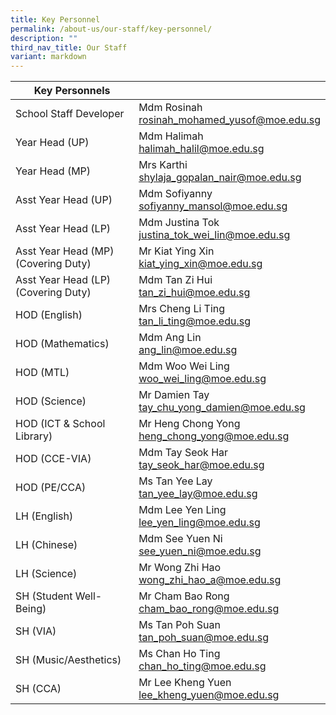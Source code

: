 ```yaml
---
title: Key Personnel
permalink: /about-us/our-staff/key-personnel/
description: ""
third_nav_title: Our Staff
variant: markdown
---
```

| Key Personnels |  |
| --- | --- |
| School Staff Developer | Mdm Rosinah <br><a href="mailto:rosinah_mohamed_yusof@moe.edu.sg">rosinah_mohamed_yusof@moe.edu.sg</a> |  |
| Year Head (UP) | Mdm Halimah <br><a href="mailto:halimah_halil@moe.edu.sg">halimah_halil@moe.edu.sg</a> |  |
| Year Head (MP) | Mrs Karthi <br><a href="mailto:shylaja_gopalan_nair@moe.edu.sg">shylaja_gopalan_nair@moe.edu.sg</a> |  |
| Asst Year Head (UP) | Mdm Sofiyanny <br><a href="mailto:sofiyanny_mansol@moe.edu.sg">sofiyanny_mansol@moe.edu.sg</a> |  |
| Asst Year Head (LP) | Mdm Justina Tok <br><a href="mailto:justina_tok_wei_lin@moe.edu.sg">justina_tok_wei_lin@moe.edu.sg</a>  |  |
| Asst Year Head (MP)<br>(Covering Duty) | Mr Kiat Ying Xin <br><a href="mailto:kiat_ying_xin@moe.edu.sg">kiat_ying_xin@moe.edu.sg</a> |  |
| Asst Year Head (LP)<br>(Covering Duty) | Mdm Tan Zi Hui <br><a href="mailto:tan_zi_hui@moe.edu.sg">tan_zi_hui@moe.edu.sg</a>  |  |
| HOD (English) | Mrs Cheng Li Ting <br><a href="mailto:tan_li_ting@moe.edu.sg">tan_li_ting@moe.edu.sg</a>  |  |
| HOD (Mathematics) | Mdm Ang Lin <br><a href="mailto:ang_lin@moe.edu.sg">ang_lin@moe.edu.sg</a> |  |
| HOD (MTL) | Mdm Woo Wei Ling <br><a href="mailto:woo_wei_ling@moe.edu.sg">woo_wei_ling@moe.edu.sg</a>|  |
| HOD (Science) | Mr Damien Tay <br><a href="mailto:tay_chu_yong_damien@moe.edu.sg">tay_chu_yong_damien@moe.edu.sg</a> |  |
| HOD (ICT &amp; School Library) | Mr Heng Chong Yong <br><a href="mailto:heng_chong_yong@moe.edu.sg">heng_chong_yong@moe.edu.sg</a> |  |
| HOD (CCE-VIA) | Mdm Tay Seok Har <br><a href="mailto:tay_seok_har@moe.edu.sg">tay_seok_har@moe.edu.sg</a> |  |
| HOD (PE/CCA) | Ms Tan Yee Lay <br><a href="mailto:tan_yee_lay@moe.edu.sg">tan_yee_lay@moe.edu.sg</a>  |  |
| LH (English) | Mdm Lee Yen Ling<br><a href="mailto:lee_yen_ling@moe.edu.sg">lee_yen_ling@moe.edu.sg</a>  |  |
| LH (Chinese) | Mdm See Yuen Ni <br><a href="mailto:see_yuen_ni@moe.edu.sg">see_yuen_ni@moe.edu.sg</a>  |  |
| LH (Science) | Mr Wong Zhi Hao<br><a href="mailto:wong_zhi_hao_a@moe.edu.sg">wong_zhi_hao_a@moe.edu.sg</a>  |  |
| SH (Student Well-Being) | Mr Cham Bao Rong <br><a href="mailto:cham_bao_rong@moe.edu.sg">cham_bao_rong@moe.edu.sg</a> |  |
| SH (VIA) | Ms Tan Poh Suan <br><a href="mailto:tan_poh_suan@moe.edu.sg">tan_poh_suan@moe.edu.sg</a>  |  |
| SH (Music/Aesthetics) | Ms Chan Ho Ting <br><a href="mailto:chan_ho_ting@moe.edu.sg">chan_ho_ting@moe.edu.sg</a> |  |
| SH (CCA) | Mr Lee Kheng Yuen<br><a href="mailto:lee_kheng_yuen@moe.edu.sg">lee_kheng_yuen@moe.edu.sg</a> | |